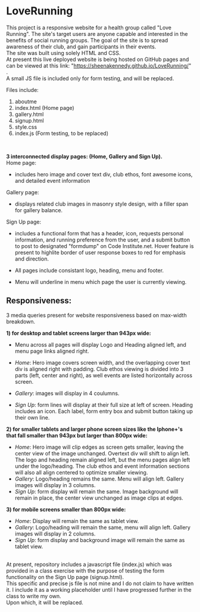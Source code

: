 # LoveRunning <br>
This project is a responsive website for a health group called "Love Running". The site's target users are anyone capable and interested in the benefits of social running groups. The goal of the site is to spread awareness of their club, and gain participants in their events. <br>
The site was built using solely HTML and CSS. <br>
At present this live deployed website is being hosted on GitHub pages and can be viewed at this link: "https://sheenakennedy.github.io/LoveRunning/" . <br>
A small JS file is included only for form testing, and will be replaced. <br>

Files include:
1) aboutme
2) index.html (Home page)
3) gallery.html
4) signup.html
5) style.css
6) index.js (Form testing, to be replaced)

<br>

**3 interconnected display pages: (Home, Gallery and Sign Up).** <br>
Home page:
- includes hero image and cover text div, club ethos, font awesome icons, and detailed event information <br>

Gallery page: 
- displays related club images in masonry style design, with a filler span for gallery balance. <br>

Sign Up page: 
- includes a functional form that has a header, icon, requests personal information, and running preference from the user, and a submit button to post to designated "formdump" on Code Institute.net. Hover feature is present to highlite border of user response boxes to red for emphasis and direction.<br>

- All pages include consistant logo, heading, menu and footer. <br>
- Menu will underline in menu which page the user is currently viewing. <br>


## Responsiveness: <br>
3 media queries present for website responsiveness based on max-width breakdown. <br>

**1) for desktop and tablet screens larger than 943px wide:** <br>
  - Menu across all pages will display Logo and Heading aligned left, and menu page links aligned right.

  - *Home*:  Hero image covers screen width, and the overlapping cover text div is aligned right with padding. Club ethos viewing is divided into 3 parts (left, center and right), as well events are listed horizontally across screen.<br>

  - *Gallery*:  images will display in 4 coulumns. <br>

  - *Sign Up*:  form lines will display at their full size at left of screen. Heading includes an icon. Each label, form entry box and submit button taking up their own line.

**2) for smaller tablets and larger phone screen sizes like the Iphone+'s that fall smaller than 943px but larger than 800px wide:** <br>
- *Home*: Hero image will clip edges as screen gets smaller, leaving the center view of the image unchanged. Overtext div will shift to align left. The logo and heading remain aligned left, but the menu pages align left under the logo/heading. The club ethos and event information sections will also all align centered to optimize smaller viewing. 
- *Gallery*: Logo/heading remains the same. Menu will align left. Gallery images will display in 3 columns.
- *Sign Up*: form display will remain the same. Image background will remain in place, the center view unchanged as image clips at edges.

**3) for mobile screens smaller than 800px wide:** <br>
- *Home*: Display will remain the same as tablet view.
- *Gallery*: Logo/heading will remain the same, menu will align left. Gallery images will display in 2 columns.
- *Sign Up*: form display and background image will remain the same as tablet view.

<br>
At present, repository includes a javascript file (index.js) which was provided in a class exercise with the purpose of testing the form functionality on the Sign Up page (signup.html).
<br>
This specific and precise js file is not mine and I do not claim to have written it. I include it as a working placeholder until I have progressed further in the class to write my own.
<br>
Upon which, it will be replaced.

